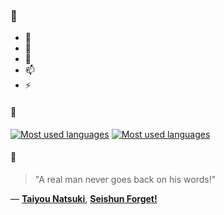 ### 👋

- 🔭
- 🌱
- 💬
- 📫
- ⚡

#### 🧏

[![Most used languages](https://github-readme-stats-aynah.vercel.app/api/top-langs/?username=aynh&theme=solarized-dark&langs_count=6&layout=compact&hide_title=true)](https://github.com/anuraghazra/github-readme-stats#gh-dark-mode-only)
[![Most used languages](https://github-readme-stats-aynah.vercel.app/api/top-langs/?username=aynh&theme=solarized-light&langs_count=6&layout=compact&hide_title=true)](https://github.com/anuraghazra/github-readme-stats#gh-light-mode-only)

#### 💬

> "A real man never goes back on his words!"

&mdash; [**Taiyou Natsuki**](https://myanimelist.net/character.php?q=Taiyou%20Natsuki&cat=character), [**Seishun Forget!**](https://myanimelist.net/search/all?q=Seishun%20Forget!&cat=all)

